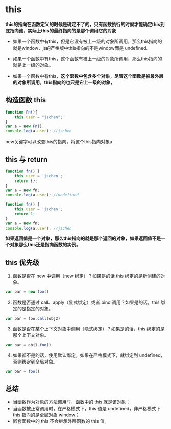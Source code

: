 
# this

**this的指向在函数定义的时候是确定不了的，只有函数执行的时候才能确定this到底指向谁**，**实际上this的最终指向的是那个调用它的对象**

- 如果一个函数中有this，但是它没有被上一级的对象所调用，那么this指向的就是window，js的严格版中this指向的不是window而是 undefined.

- 如果一个函数中有this，这个函数有被上一级的对象所调用，那么this指向的就是上一级的对象。

- 如果一个函数中有this，**这个函数中包含多个对象，尽管这个函数是被最外层的对象所调用，this指向的也只是它上一级的对象，**

## 构造函数 this

```js
function Fn(){
    this.user = "jschen";
}
var a = new Fn();
console.log(a.user); //jschen
```

new关键字可以改变this的指向，将这个this指向对象a

## this 与 return

```js
function fn() {  
    this.user = 'jschen';  
    return {};  
}
var a = new fn;  
console.log(a.user); //undefined
```

```js
function fn() {  
    this.user = 'jschen';  
    return 1;
}
var a = new fn;  
console.log(a.user); //jschen
```

**如果返回值是一个对象，那么this指向的就是那个返回的对象，如果返回值不是一个对象那么this还是指向函数的实例。**

## this 优先级

1. 函数是否在 new 中调用（new 绑定）？如果是的话 this 绑定的是新创建的对象。 

```js
var bar = new foo() 
```

2. 函数是否通过 call、apply（显式绑定）或者 bind 调用？如果是的话，this 绑定的是指定的对象。 

```js
var bar = foo.call(obj2) 
```

3. 函数是否在某个上下文对象中调用（隐式绑定）？如果是的话，this 绑定的是那个上下文对象。 

```js
var bar = obj1.foo() 
```

4. 如果都不是的话，使用默认绑定。如果在严格模式下，就绑定到 undefined，否则绑定到全局对象。 

```js
var bar = foo() 
```

## 总结

- 当函数作为对象的方法调用时，函数中的 this 就是该对象；
- 当函数被正常调用时，在严格模式下，this 值是 undefined，非严格模式下 this 指向的是全局对象 window；
- 嵌套函数中的 this 不会继承外层函数的 this 值。